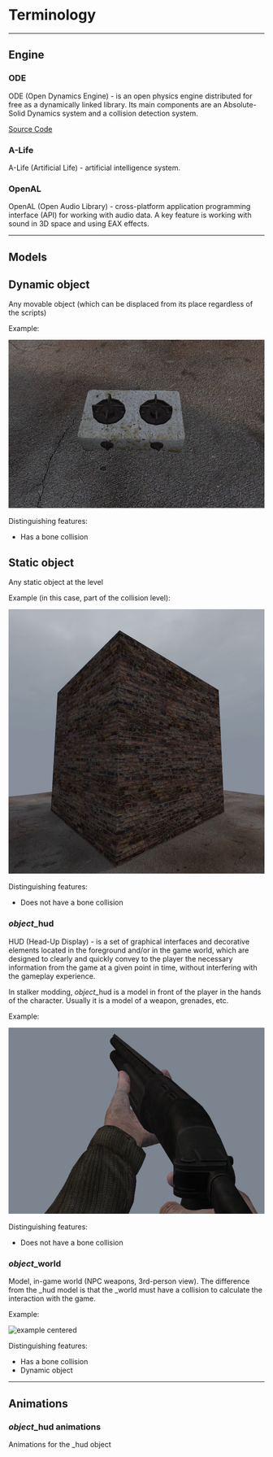 # Terminology

___

## Engine

### ODE

ODE (Open Dynamics Engine) - is an open physics engine distributed for free as a dynamically linked library. Its main components are an Absolute-Solid Dynamics system and a collision detection system.

[Source Code](https://bitbucket.org/odedevs/ode/src/master/)

### A-Life

A-Life (Artificial Life) - artificial intelligence system.

### OpenAL

OpenAL (Open Audio Library) - cross-platform application programming interface (API) for working with audio data. A key feature is working with sound in 3D space and using EAX effects.

___

## Models

## Dynamic object

Any movable object (which can be displaced from its place regardless of the scripts)

Example:

![example centered](images/dynamic_object.png)

Distinguishing features:

- Has a bone collision

## Static object

Any static object at the level

Example (in this case, part of the collision level):

![example centered](images/static_object.png)

Distinguishing features:

- Does not have a bone collision

### *object*_hud

HUD (Head-Up Display) - is a set of graphical interfaces and decorative elements located in the foreground and/or in the game world, which are designed to clearly and quickly convey to the player the necessary information from the game at a given point in time, without interfering with the gameplay experience.

In stalker modding, *object*_hud is a model in front of the player in the hands of the character. Usually it is a model of a weapon, grenades, etc.

Example:

![example centered](images/hud_object.png)

Distinguishing features:

- Does not have a bone collision

### *object*_world

Model, in-game world (NPC weapons, 3rd-person view). The difference from the _hud model is that the _world must have a collision to calculate the interaction with the game.

Example:

![example centered](images/world_model.png)

Distinguishing features:

- Has a bone collision
- Dynamic object

___

## Animations

### *object*_hud animations

Animations for the _hud object
